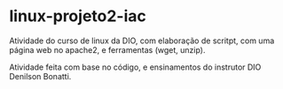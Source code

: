 # linux-projeto2-iac
Atividade do curso de linux da DIO, com elaboração de scritpt, com uma página web no apache2, e ferramentas (wget, unzip).

Atividade feita com base no código, e ensinamentos do instrutor DIO Denilson Bonatti.
